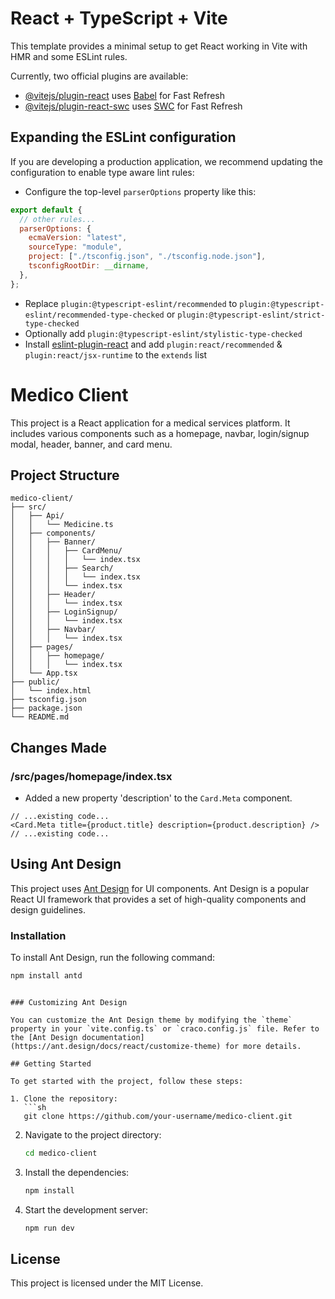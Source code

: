# React + TypeScript + Vite

This template provides a minimal setup to get React working in Vite with HMR and some ESLint rules.

Currently, two official plugins are available:

- [@vitejs/plugin-react](https://github.com/vitejs/vite-plugin-react/blob/main/packages/plugin-react/README.md) uses [Babel](https://babeljs.io/) for Fast Refresh
- [@vitejs/plugin-react-swc](https://github.com/vitejs/vite-plugin-react-swc) uses [SWC](https://swc.rs/) for Fast Refresh

## Expanding the ESLint configuration

If you are developing a production application, we recommend updating the configuration to enable type aware lint rules:

- Configure the top-level `parserOptions` property like this:

```js
export default {
  // other rules...
  parserOptions: {
    ecmaVersion: "latest",
    sourceType: "module",
    project: ["./tsconfig.json", "./tsconfig.node.json"],
    tsconfigRootDir: __dirname,
  },
};
```

- Replace `plugin:@typescript-eslint/recommended` to `plugin:@typescript-eslint/recommended-type-checked` or `plugin:@typescript-eslint/strict-type-checked`
- Optionally add `plugin:@typescript-eslint/stylistic-type-checked`
- Install [eslint-plugin-react](https://github.com/jsx-eslint/eslint-plugin-react) and add `plugin:react/recommended` & `plugin:react/jsx-runtime` to the `extends` list

# Medico Client

This project is a React application for a medical services platform. It includes various components such as a homepage, navbar, login/signup modal, header, banner, and card menu.

## Project Structure

```
medico-client/
├── src/
│   ├── Api/
│   │   └── Medicine.ts
│   ├── components/
│   │   ├── Banner/
│   │   │   ├── CardMenu/
│   │   │   │   └── index.tsx
│   │   │   ├── Search/
│   │   │   │   └── index.tsx
│   │   │   └── index.tsx
│   │   ├── Header/
│   │   │   └── index.tsx
│   │   ├── LoginSignup/
│   │   │   └── index.tsx
│   │   ├── Navbar/
│   │   │   └── index.tsx
│   ├── pages/
│   │   ├── homepage/
│   │   │   └── index.tsx
│   └── App.tsx
├── public/
│   └── index.html
├── tsconfig.json
├── package.json
└── README.md
```

## Changes Made

### /src/pages/homepage/index.tsx

- Added a new property 'description' to the `Card.Meta` component.

```tsx
// ...existing code...
<Card.Meta title={product.title} description={product.description} />
// ...existing code...
```

## Using Ant Design

This project uses [Ant Design](https://ant.design/) for UI components. Ant Design is a popular React UI framework that provides a set of high-quality components and design guidelines.

### Installation

To install Ant Design, run the following command:

```sh
npm install antd
```

````

### Customizing Ant Design

You can customize the Ant Design theme by modifying the `theme` property in your `vite.config.ts` or `craco.config.js` file. Refer to the [Ant Design documentation](https://ant.design/docs/react/customize-theme) for more details.

## Getting Started

To get started with the project, follow these steps:

1. Clone the repository:
   ```sh
   git clone https://github.com/your-username/medico-client.git
````

2. Navigate to the project directory:
   ```sh
   cd medico-client
   ```
3. Install the dependencies:
   ```sh
   npm install
   ```
4. Start the development server:
   ```sh
   npm run dev
   ```

## License

This project is licensed under the MIT License.
